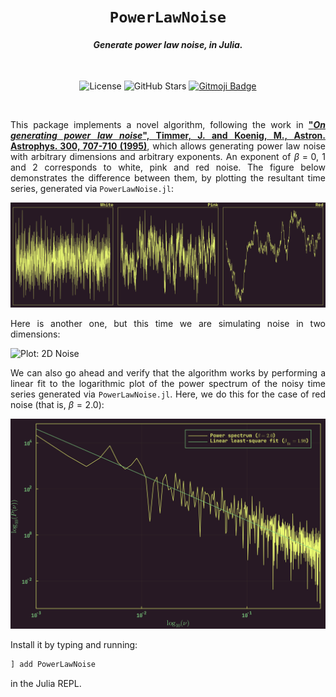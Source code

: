 <div align="center">
<h1><code>PowerLawNoise</code></h1>
<h4><i>Generate power law noise, in Julia.</i></h4>
<br/>

![License][license]
![GitHub Stars][stars]
[![Gitmoji Badge][gitmoji_badge]][gitmoji]

<br/>
</div>

<div align="justify">

This package implements a novel algorithm, following the work in [**"*On
generating power law noise*", Timmer, J. and Koenig, M., Astron. Astrophys. 300,
707-710 (1995)**][paper], which allows generating power law noise with arbitrary
dimensions and arbitrary exponents. An exponent of $\beta = 0$, $1$ and $2$ corresponds to
white, pink and red noise. The figure below demonstrates the difference between
them, by plotting the resultant time series, generated via `PowerLawNoise.jl`:

![Plot: 1D Noise](./assets/noise1D.png)

Here is another one, but this time we are simulating noise in two dimensions:

![Plot: 2D Noise](./assets/noise2D.png)

We can also go ahead and verify that the algorithm works by performing a linear fit to the logarithmic plot of the power spectrum of the noisy time series generated via `PowerLawNoise.jl`. Here, we do this for the case of red noise (that is, $\beta = 2.0$):

![Plot: Fitting Noise](./assets/spectrum.png)

Install it by typing and running:

```bash
] add PowerLawNoise
```

in the Julia REPL.

</div>

[gitmoji]: https://gitmoji.dev
[paper]: https://ui.adsabis.harvard.edu/abs/1995A%26A...300..707T/abstract
[stars]: https://img.shields.io/github/stars/astrogewgaw/PowerLawNoise.jl?style=for-the-badge
[gitmoji_badge]: https://img.shields.io/badge/gitmoji-%20😜%20😍-FFDD67.svg?style=for-the-badge
[license]: https://img.shields.io/github/license/astrogewgaw/PowerLawNoise.jl?style=for-the-badge
